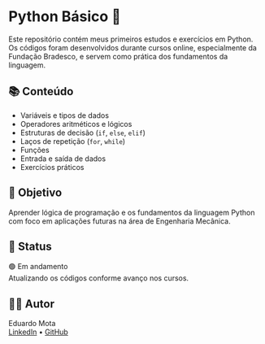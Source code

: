 # Python Básico 🐍

Este repositório contém meus primeiros estudos e exercícios em Python.  
Os códigos foram desenvolvidos durante cursos online, especialmente da Fundação Bradesco, e servem como prática dos fundamentos da linguagem.

## 📚 Conteúdo

- Variáveis e tipos de dados
- Operadores aritméticos e lógicos
- Estruturas de decisão (`if`, `else`, `elif`)
- Laços de repetição (`for`, `while`)
- Funções
- Entrada e saída de dados
- Exercícios práticos

## 🚀 Objetivo

Aprender lógica de programação e os fundamentos da linguagem Python com foco em aplicações futuras na área de Engenharia Mecânica.

## 📌 Status

🟢 Em andamento  
Atualizando os códigos conforme avanço nos cursos.

## 🧑‍💻 Autor

Eduardo Mota  
[LinkedIn](https://www.linkedin.com/in/eduardo-mota-da-silva-duarte-terra-04a8b5370/) • [GitHub](https://github.com/EduardoMotaEng)

